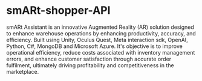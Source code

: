 # smARt-shopper-API

smARt Assistant is an innovative Augmented Reality (AR) solution designed to enhance warehouse operations by enhancing productivity, accuracy, and efficiency. Built using Unity, Oculus Quest, Meta interaction sdk, OpenAI, Python, C#, MongoDB and Microsoft Azure. It's objective is to improve operational efficiency, reduce costs associated with inventory management errors, and enhance customer satisfaction through accurate order fulfilment, ultimately driving profitability and competitiveness in the marketplace.
